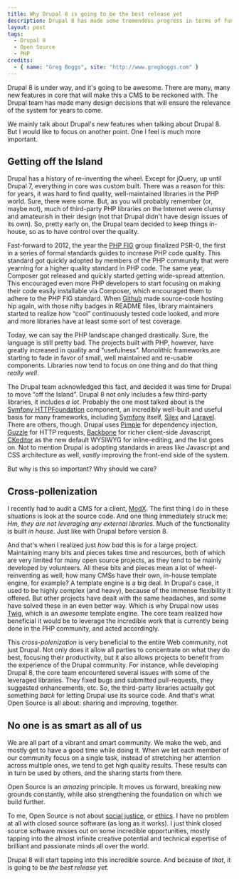 ```yaml
---
title: Why Drupal 8 is going to be the best release yet
description: Drupal 8 has made some tremendous progress in terms of functionality and architecture. Here's why I think this release is a revolution.
layout: post
tags:
  - Drupal 8
  - Open Source
  - PHP
credits:
  - { name: "Greg Boggs", site: "http://www.gregboggs.com" }
---
```


Drupal 8 is under way, and it's going to be awesome. There are many, many new features in core that will make this a CMS to be reckoned with. The Drupal team has made many design decisions that will ensure the relevance of the system for years to come.

We mainly talk about Drupal's new features when talking about Drupal 8. But I would like to focus on another point. One I feel is much more important.

## Getting off the Island

Drupal has a history of re-inventing the wheel. Except for jQuery, up until Drupal 7, everything in core was custom built. There was a reason for this: for years, it was hard to find quality, well-maintained libraries in the PHP world. Sure, there were some. But, as you will probably remember (or, maybe not), much of third-party PHP libraries on the Internet were clumsy and amateurish in their design (not that Drupal didn't have design issues of its own). So, pretty early on, the Drupal team decided to keep things in-house, so as to have control over the quality.

Fast-forward to 2012, the year the [PHP FIG](http://www.php-fig.org) group finalized PSR-0, the first in a series of formal standards guides to increase PHP code quality. This standard got quickly adopted by members of the PHP community that were yearning for a higher quality standard in PHP code. The same year, Composer got released and quickly started getting wide-spread attention. This encouraged even more PHP developers to start focusing on making their code easily installable via Composer, which encouraged them to adhere to the PHP FIG standard. When [Github](https://github.com) made source-code hosting hip again, with those nifty badges in README files, library maintainers started to realize how &ldquo;cool&rdquo; continuously tested code looked, and more and more libraries have at least some sort of test coverage.

Today, we can say the PHP landscape changed drastically. Sure, the language is still pretty bad. The projects built with PHP, however, have greatly increased in quality and &ldquo;usefulness&rdquo;. Monolithic frameworks are starting to fade in favor of small, well maintained and re-usable components. Libraries now tend to focus on one thing and do that thing *really well*.

The Drupal team acknowledged this fact, and decided it was time for Drupal to move &ldquo;off the Island&rdquo;. Drupal 8 not only includes a few third-party libraries, it includes *a lot*. Probably the one most talked about is the [Symfony HTTPFoundation]() component, an incredibly well-built and useful basis for many frameworks, including [Symfony]() itself, [Silex]() and [Laravel](). There are others, though. Drupal uses [Pimple]() for dependency injection, [Guzzle]() for HTTP requests, [Backbone]() for richer client-side Javascript, [CKeditor]() as the new default WYSIWYG for inline-editing, and the list goes on. Not to mention Drupal is adopting standards in areas like Javascript and CSS architecture as well, *vastly* improving the front-end side of the system.

But why is this so important? Why should we care?

## Cross-pollenization

I recently had to audit a CMS for a client, [ModX](). The first thing I do in these situations is look at the source code. And one thing immediately struck me: *Hm, they are not leveraging any external libraries*. Much of the functionality is built *in house*. Just like with Drupal before version 8.

And that's when I realized just *how bad* this is for a large project. Maintaining many bits and pieces takes time and resources, both of which are very limited for many open source projects, as they tend to be mainly developed by volunteers. All these bits and pieces mean a lot of wheel-reinventing as well; how many CMSs have their own, in-house template engine, for example? A template engine is a big deal. In Drupal's case, it used to be highly complex (and heavy), because of the immense flexibility it offered. But other projects have dealt with the same headaches, and some have solved these in an even better way. Which is why Drupal now uses [Twig](), which is an *awesome* template engine. The core team realized how beneficial it would be to leverage the incredible work that is currently being done in the PHP community, and acted accordingly.

This *cross-polenization* is very beneficial to the entire Web community, not just Drupal. Not only does it allow all parties to concentrate on what they do best, focusing their productivity, but it also allows projects to benefit from the experience of the Drupal community. For instance, while developing Drupal 8, the core team encountered several issues with some of the leveraged libraries. They fixed bugs and submitted pull-requests, they suggested enhancements, etc. So, the third-party libraries actually got something *back* for letting Drupal use its source code. And that's what Open Source is all about: sharing and improving, together.

## No one is as smart as all of us

We are all part of a vibrant and smart community. We make the web, and mostly get to have a good time while doing it. When we let each member of our community focus on a single task, instead of stretching her attention across multiple ones, we tend to get high quality results. These results can in turn be used by others, and the sharing starts from there.

Open Source is an *amazing* principle. It moves us forward, breaking new grounds constantly, while also strengthening the foundation on which we build further.

To me, Open Source is not about [social justice](), or [ethics](). I have no problem at all with closed source software (as long as it works). I just think closed source software misses out on some incredible opportunities, mostly tapping into the almost infinite creative potential and technical expertise of brilliant and passionate minds all over the world.

Drupal 8 will start tapping into this incredible source. And because of *that*, it is going to be *the best release yet*.

